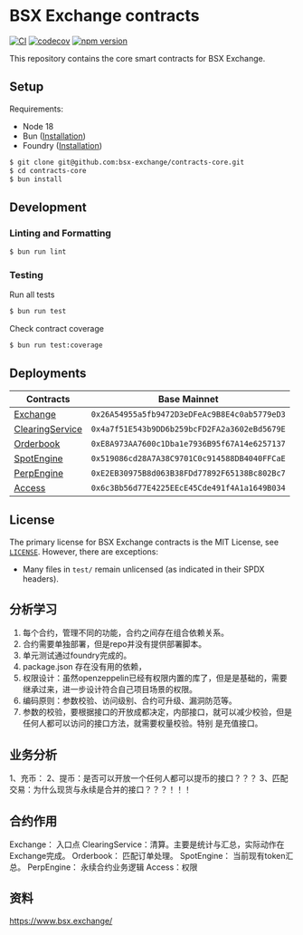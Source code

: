 # BSX Exchange contracts

[![CI](https://github.com/bsx-exchange/contracts-core/actions/workflows/ci.yml/badge.svg)](https://github.com/bsx-exchange/contracts-core/actions/workflows/ci.yml)
[![codecov](https://codecov.io/gh/bsx-exchange/contracts-core/graph/badge.svg?token=ACNT7WX68X)](https://codecov.io/gh/bsx-exchange/contracts-core)
[![npm version](https://img.shields.io/npm/v/@bsx-exchange/client/latest.svg)](https://www.npmjs.com/package/@bsx-exchange/client/v/latest)

This repository contains the core smart contracts for BSX Exchange.

## Setup

Requirements:

- Node 18
- Bun ([Installation](https://bun.sh/docs/installation))
- Foundry ([Installation](https://getfoundry.sh))

```bash
$ git clone git@github.com:bsx-exchange/contracts-core.git
$ cd contracts-core
$ bun install
```

## Development

### Linting and Formatting

```bash
$ bun run lint
```

### Testing

Run all tests

```bash
$ bun run test
```

Check contract coverage

```bash
$ bun run test:coverage
```

## Deployments

| Contracts                                    | Base Mainnet                                 |
| -------------------------------------------- | -------------------------------------------- |
| [Exchange](./src/Exchange.sol)               | `0x26A54955a5fb9472D3eDFeAc9B8E4c0ab5779eD3` |
| [ClearingService](./src/ClearingService.sol) | `0x4a7f51E543b9DD6b259bcFD2FA2a3602eBd5679E` |
| [Orderbook](./src/OrderBook.sol)             | `0xE8A973AA7600c1Dba1e7936B95f67A14e6257137` |
| [SpotEngine](./src/Spot.sol)                 | `0x519086cd28A7A38C9701C0c914588DB4040FFCaE` |
| [PerpEngine](./src/Perp.sol)                 | `0xE2EB30975B8d063B38FDd77892F65138Bc802Bc7` |
| [Access](./src/access/Access.sol)            | `0x6c3Bb56d77E4225EEcE45Cde491f4A1a1649B034` |

## License

The primary license for BSX Exchange contracts is the MIT License, see [`LICENSE`](./LICENSE). However, there are
exceptions:

- Many files in `test/` remain unlicensed (as indicated in their SPDX headers).

## 分析学习

1. 每个合约，管理不同的功能，合约之间存在组合依赖关系。
2. 合约需要单独部署，但是repo并没有提供部署脚本。
3. 单元测试通过foundry完成的。
4. package.json 存在没有用的依赖，
5. 权限设计：虽然openzeppelin已经有权限内置的库了，但是是基础的，需要继承过来，进一步设计符合自己项目场景的权限。
6. 编码原则：参数校验、访问级别、合约可升级、漏洞防范等。
7. 参数的校验，要根据接口的开放成都决定，内部接口，就可以减少校验，但是任何人都可以访问的接口方法，就需要权量校验。特别
   是充值接口。

## 业务分析

1、充币：
2、提币：是否可以开放一个任何人都可以提币的接口？？？
3、匹配交易：为什么现货与永续是合并的接口？？？！！！

## 合约作用
Exchange： 入口点
ClearingService：清算。主要是统计与汇总，实际动作在Exchange完成。
Orderbook： 匹配订单处理。
SpotEngine： 当前现有token汇总。
PerpEngine： 永续合约业务逻辑
Access：权限

## 资料

https://www.bsx.exchange/
